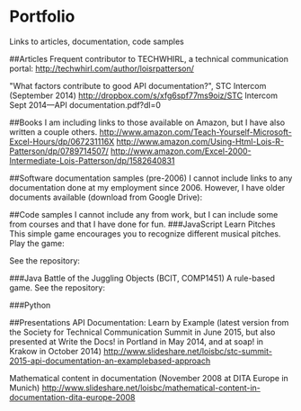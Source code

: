 # Portfolio
Links to articles, documentation, code samples

##Articles
Frequent contributor to TECHWHIRL, a technical communication portal:
http://techwhirl.com/author/loisrpatterson/

"What factors contribute to good API documentation?", STC Intercom (September 2014)
http://dropbox.com/s/xfg6spf77ms9oiz/STC Intercom Sept 2014—API documentation.pdf?dl=0

##Books
I am including links to those available on Amazon, but I have also written a couple others.
http://www.amazon.com/Teach-Yourself-Microsoft-Excel-Hours/dp/067231116X
http://www.amazon.com/Using-Html-Lois-R-Patterson/dp/0789714507/
http://www.amazon.com/Excel-2000-Intermediate-Lois-Patterson/dp/1582640831


##Software documentation samples (pre-2006)
I cannot include links to any documentation done at my employment since 2006.
However, I have older documents available (download from Google Drive):

##Code samples
I cannot include any from work, but I can include some from courses and that I have done for fun.
###JavaScript
Learn Pitches
This simple game encourages you to recognize different musical pitches. 
Play the game:

See the repository: 

###Java
Battle of the Juggling Objects (BCIT, COMP1451)
A rule-based game.
See the repository:

###Python



##Presentations
API Documentation: Learn by Example (latest version from the Society for Technical Communication Summit in June 2015, but also presented at Write the Docs! in Portland in May 2014, and at soap! in Krakow in October 2014)
http://www.slideshare.net/loisbc/stc-summit-2015-api-documentation-an-examplebased-approach

Mathematical content in documentation (November 2008 at DITA Europe in Munich)
http://www.slideshare.net/loisbc/mathematical-content-in-documentation-dita-europe-2008

